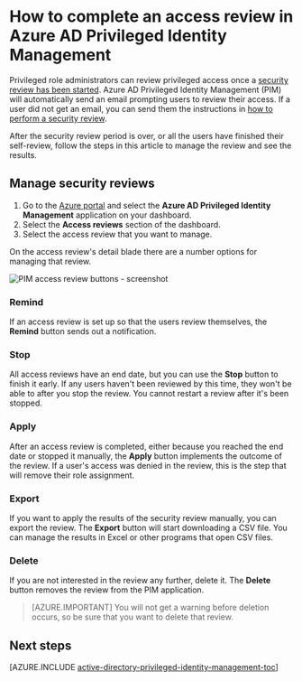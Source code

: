 <properties
   pageTitle="How to complete an access review | Microsoft Azure"
   description="After you started an access review in Azure AD Privileged Identity Management, learn how to complete it and view the results"
   services="active-directory"
   documentationCenter=""
   authors="kgremban"
   manager="femila"
   editor=""/>

<tags
   ms.service="active-directory"
   ms.devlang="na"
   ms.topic="article"
   ms.tgt_pltfrm="na"
   ms.workload="identity"
   ms.date="06/30/2016"
   ms.author="kgremban"/>

# <a name="how-to-complete-an-access-review-in-azure-ad-privileged-identity-management"></a>How to complete an access review in Azure AD Privileged Identity Management


Privileged role administrators can review privileged access once a [security review has been started](active-directory-privileged-identity-management-how-to-start-security-review.md). Azure AD Privileged Identity Management (PIM) will automatically send an email prompting users to review their access. If a user did not get an email, you can send them the instructions in [how to perform a security review](active-directory-privileged-identity-management-how-to-perform-security-review.md).

After the security review period is over, or all the users have finished their self-review, follow the steps in this article to manage the review and see the results.

## <a name="manage-security-reviews"></a>Manage security reviews

1. Go to the [Azure portal](https://portal.azure.com/) and select the **Azure AD Privileged Identity Management** application on your dashboard.
2. Select the **Access reviews** section of the dashboard.
3. Select the access review that you want to manage.

On the access review's detail blade there are a number options for managing that review.

![PIM access review buttons - screenshot][1]

### <a name="remind"></a>Remind

If an access review is set up so that the users review themselves, the **Remind** button sends out a notification. 

### <a name="stop"></a>Stop

All access reviews have an end date, but you can use the **Stop** button to finish it early. If any users haven't been reviewed by this time, they won't be able to after you stop the review. You cannot restart a review after it's been stopped.

### <a name="apply"></a>Apply

After an access review is completed, either because you reached the end date or stopped it manually, the **Apply** button implements the outcome of the review. If a user's access was denied in the review, this is the step that will remove their role assignment.  

### <a name="export"></a>Export

If you want to apply the results of the security review manually, you can export the review. The **Export** button will start downloading a CSV file. You can manage the results in Excel or other programs that open CSV files.

### <a name="delete"></a>Delete

If you are not interested in the review any further, delete it. The **Delete** button removes the review from the PIM application.

> [AZURE.IMPORTANT] You will not get a warning before deletion occurs, so be sure that you want to delete that review.


<!--Every topic should have next steps and links to the next logical set of content to keep the customer engaged-->
## <a name="next-steps"></a>Next steps
[AZURE.INCLUDE [active-directory-privileged-identity-management-toc](../../includes/active-directory-privileged-identity-management-toc.md)]


<!--Image references-->

[1]: ./media/active-directory-privileged-identity-management-how-to-complete-review/PIM_review_buttons.png
